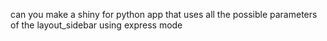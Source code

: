 can you make a shiny for python app that uses all the possible parameters of the layout_sidebar using express mode